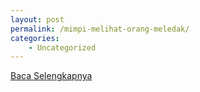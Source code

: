 ```yaml
---
layout: post
permalink: /mimpi-melihat-orang-meledak/
categories:
    - Uncategorized
---
```


[Baca Selengkapnya](/01)